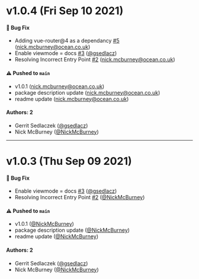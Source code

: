 # v1.0.4 (Fri Sep 10 2021)

#### 🐛 Bug Fix

- Adding vue-router@4 as a dependancy [#5](https://github.com/NickMcBurney/storybook-vue3-router/pull/5) (nick.mcburney@ocean.co.uk)
- Enable viewmode = docs [#3](https://github.com/NickMcBurney/storybook-vue3-router/pull/3) ([@gsedlacz](https://github.com/gsedlacz))
- Resolving Incorrect Entry Point [#2](https://github.com/NickMcBurney/storybook-vue3-router/pull/2) (nick.mcburney@ocean.co.uk)

#### ⚠️ Pushed to `main`

- v1.0.1 (nick.mcburney@ocean.co.uk)
- package description update (nick.mcburney@ocean.co.uk)
- readme update (nick.mcburney@ocean.co.uk)

#### Authors: 2

- Gerrit Sedlaczek ([@gsedlacz](https://github.com/gsedlacz))
- Nick McBurney ([@NickMcBurney](https://github.com/NickMcBurney))

---

# v1.0.3 (Thu Sep 09 2021)

#### 🐛 Bug Fix

- Enable viewmode = docs [#3](https://github.com/NickMcBurney/storybook-vue3-router/pull/3) ([@gsedlacz](https://github.com/gsedlacz))
- Resolving Incorrect Entry Point [#2](https://github.com/NickMcBurney/storybook-vue3-router/pull/2) ([@NickMcBurney](https://github.com/NickMcBurney))

#### ⚠️ Pushed to `main`

- v1.0.1 ([@NickMcBurney](https://github.com/NickMcBurney))
- package description update ([@NickMcBurney](https://github.com/NickMcBurney))
- readme update ([@NickMcBurney](https://github.com/NickMcBurney))

#### Authors: 2

- Gerrit Sedlaczek ([@gsedlacz](https://github.com/gsedlacz))
- Nick McBurney ([@NickMcBurney](https://github.com/NickMcBurney))
